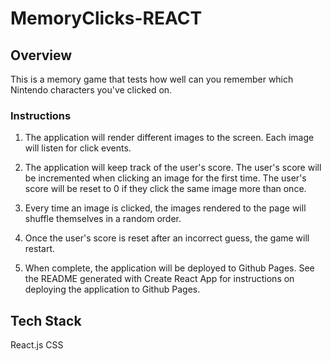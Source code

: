 # MemoryClicks-REACT

## Overview

This is a memory game that tests how well can you remember which Nintendo characters you've clicked on.

### Instructions

1. The application will render different images to the screen. Each image will listen for click events.

2. The application will keep track of the user's score. The user's score will be incremented when clicking an image for the first time. The user's score will be reset to 0 if they click the same image more than once.

3. Every time an image is clicked, the images rendered to the page will shuffle themselves in a random order.

4. Once the user's score is reset after an incorrect guess, the game will restart.

5. When complete, the application will be deployed to Github Pages. See the README generated with Create React App for instructions on deploying the application to Github Pages.

## Tech Stack
React.js
CSS